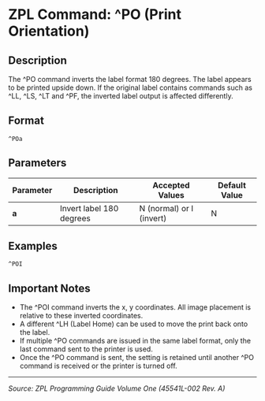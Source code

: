 # ZPL Command: ^PO (Print Orientation)

## Description
The ^PO command inverts the label format 180 degrees. The label appears to be printed upside down. If the original label contains commands such as ^LL, ^LS, ^LT and ^PF, the inverted label output is affected differently.

## Format
```
^POa
```

## Parameters
| Parameter | Description | Accepted Values | Default Value |
|-----------|-------------|----------------|---------------|
| **a** | Invert label 180 degrees | N (normal) or I (invert) | N |

## Examples
```
^POI
```

## Important Notes
- The ^POI command inverts the x, y coordinates. All image placement is relative to these inverted coordinates.
- A different ^LH (Label Home) can be used to move the print back onto the label.
- If multiple ^PO commands are issued in the same label format, only the last command sent to the printer is used.
- Once the ^PO command is sent, the setting is retained until another ^PO command is received or the printer is turned off.

---
*Source: ZPL Programming Guide Volume One (45541L-002 Rev. A)*